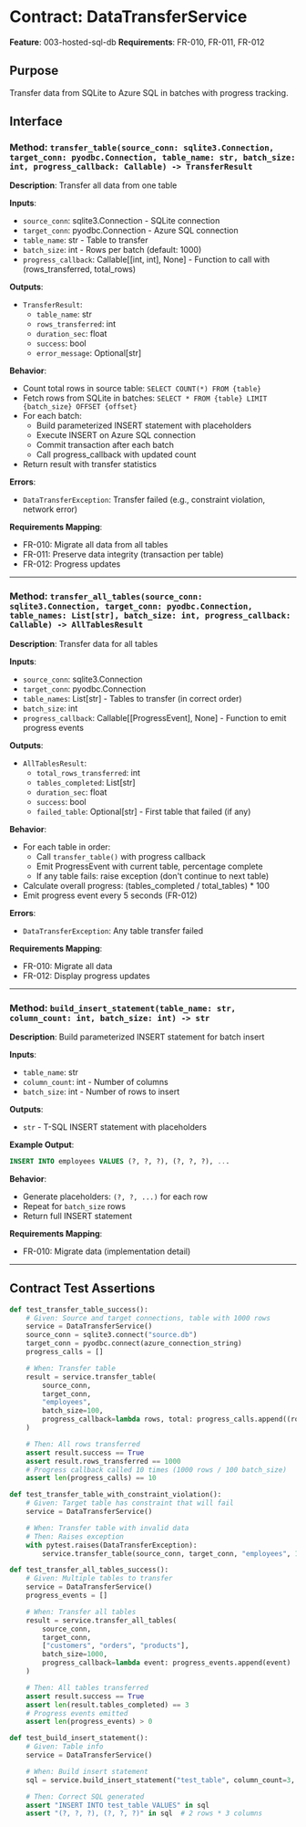 # Contract: DataTransferService

**Feature**: 003-hosted-sql-db
**Requirements**: FR-010, FR-011, FR-012

## Purpose

Transfer data from SQLite to Azure SQL in batches with progress tracking.

## Interface

### Method: `transfer_table(source_conn: sqlite3.Connection, target_conn: pyodbc.Connection, table_name: str, batch_size: int, progress_callback: Callable) -> TransferResult`

**Description**: Transfer all data from one table

**Inputs**:
- `source_conn`: sqlite3.Connection - SQLite connection
- `target_conn`: pyodbc.Connection - Azure SQL connection
- `table_name`: str - Table to transfer
- `batch_size`: int - Rows per batch (default: 1000)
- `progress_callback`: Callable[[int, int], None] - Function to call with (rows_transferred, total_rows)

**Outputs**:
- `TransferResult`:
  - `table_name`: str
  - `rows_transferred`: int
  - `duration_sec`: float
  - `success`: bool
  - `error_message`: Optional[str]

**Behavior**:
- Count total rows in source table: `SELECT COUNT(*) FROM {table}`
- Fetch rows from SQLite in batches: `SELECT * FROM {table} LIMIT {batch_size} OFFSET {offset}`
- For each batch:
  - Build parameterized INSERT statement with placeholders
  - Execute INSERT on Azure SQL connection
  - Commit transaction after each batch
  - Call progress_callback with updated count
- Return result with transfer statistics

**Errors**:
- `DataTransferException`: Transfer failed (e.g., constraint violation, network error)

**Requirements Mapping**:
- FR-010: Migrate all data from all tables
- FR-011: Preserve data integrity (transaction per table)
- FR-012: Progress updates

---

### Method: `transfer_all_tables(source_conn: sqlite3.Connection, target_conn: pyodbc.Connection, table_names: List[str], batch_size: int, progress_callback: Callable) -> AllTablesResult`

**Description**: Transfer data for all tables

**Inputs**:
- `source_conn`: sqlite3.Connection
- `target_conn`: pyodbc.Connection
- `table_names`: List[str] - Tables to transfer (in correct order)
- `batch_size`: int
- `progress_callback`: Callable[[ProgressEvent], None] - Function to emit progress events

**Outputs**:
- `AllTablesResult`:
  - `total_rows_transferred`: int
  - `tables_completed`: List[str]
  - `duration_sec`: float
  - `success`: bool
  - `failed_table`: Optional[str] - First table that failed (if any)

**Behavior**:
- For each table in order:
  - Call `transfer_table()` with progress callback
  - Emit ProgressEvent with current table, percentage complete
  - If any table fails: raise exception (don't continue to next table)
- Calculate overall progress: (tables_completed / total_tables) * 100
- Emit progress event every 5 seconds (FR-012)

**Errors**:
- `DataTransferException`: Any table transfer failed

**Requirements Mapping**:
- FR-010: Migrate all data
- FR-012: Display progress updates

---

### Method: `build_insert_statement(table_name: str, column_count: int, batch_size: int) -> str`

**Description**: Build parameterized INSERT statement for batch insert

**Inputs**:
- `table_name`: str
- `column_count`: int - Number of columns
- `batch_size`: int - Number of rows to insert

**Outputs**:
- `str` - T-SQL INSERT statement with placeholders

**Example Output**:
```sql
INSERT INTO employees VALUES (?, ?, ?), (?, ?, ?), ...
```

**Behavior**:
- Generate placeholders: `(?, ?, ...)` for each row
- Repeat for `batch_size` rows
- Return full INSERT statement

**Requirements Mapping**:
- FR-010: Migrate data (implementation detail)

---

## Contract Test Assertions

```python
def test_transfer_table_success():
    # Given: Source and target connections, table with 1000 rows
    service = DataTransferService()
    source_conn = sqlite3.connect("source.db")
    target_conn = pyodbc.connect(azure_connection_string)
    progress_calls = []

    # When: Transfer table
    result = service.transfer_table(
        source_conn,
        target_conn,
        "employees",
        batch_size=100,
        progress_callback=lambda rows, total: progress_calls.append((rows, total))
    )

    # Then: All rows transferred
    assert result.success == True
    assert result.rows_transferred == 1000
    # Progress callback called 10 times (1000 rows / 100 batch_size)
    assert len(progress_calls) == 10

def test_transfer_table_with_constraint_violation():
    # Given: Target table has constraint that will fail
    service = DataTransferService()

    # When: Transfer table with invalid data
    # Then: Raises exception
    with pytest.raises(DataTransferException):
        service.transfer_table(source_conn, target_conn, "employees", 1000, lambda r, t: None)

def test_transfer_all_tables_success():
    # Given: Multiple tables to transfer
    service = DataTransferService()
    progress_events = []

    # When: Transfer all tables
    result = service.transfer_all_tables(
        source_conn,
        target_conn,
        ["customers", "orders", "products"],
        batch_size=1000,
        progress_callback=lambda event: progress_events.append(event)
    )

    # Then: All tables transferred
    assert result.success == True
    assert len(result.tables_completed) == 3
    # Progress events emitted
    assert len(progress_events) > 0

def test_build_insert_statement():
    # Given: Table info
    service = DataTransferService()

    # When: Build insert statement
    sql = service.build_insert_statement("test_table", column_count=3, batch_size=2)

    # Then: Correct SQL generated
    assert "INSERT INTO test_table VALUES" in sql
    assert "(?, ?, ?), (?, ?, ?)" in sql  # 2 rows * 3 columns
```
